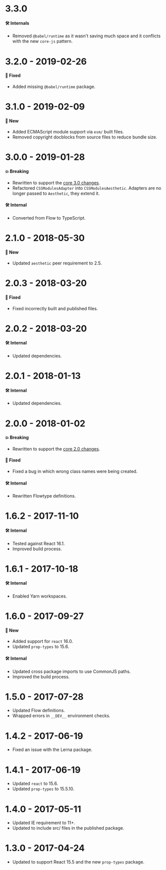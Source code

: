 # 3.3.0

#### 🛠 Internals

- Removed `@babel/runtime` as it wasn't saving much space and it conflicts with the new `core-js`
  pattern.

# 3.2.0 - 2019-02-26

#### 🐞 Fixed

- Added missing `@babel/runtime` package.

# 3.1.0 - 2019-02-09

#### 🚀 New

- Added ECMAScript module support via `esm/` built files.
- Removed copyright docblocks from source files to reduce bundle size.

# 3.0.0 - 2019-01-28

#### 💥 Breaking

- Rewritten to support the
  [core 3.0 changes](https://github.com/milesj/aesthetic/blob/master/packages/aesthetic/CHANGELOG.md).
- Refactored `CSSModulesAdapter` into `CSSModulesAesthetic`. Adapters are no longer passed to
  `Aesthetic`, they extend it.

#### 🛠 Internal

- Converted from Flow to TypeScript.

# 2.1.0 - 2018-05-30

#### 🚀 New

- Updated `aesthetic` peer requirement to 2.5.

# 2.0.3 - 2018-03-20

#### 🐞 Fixed

- Fixed incorrectly built and published files.

# 2.0.2 - 2018-03-20

#### 🛠 Internal

- Updated dependencies.

# 2.0.1 - 2018-01-13

#### 🛠 Internal

- Updated dependencies.

# 2.0.0 - 2018-01-02

#### 💥 Breaking

- Rewritten to support the
  [core 2.0 changes](https://github.com/milesj/aesthetic/blob/master/packages/aesthetic/CHANGELOG.md).

#### 🐞 Fixed

- Fixed a bug in which wrong class names were being created.

#### 🛠 Internal

- Rewritten Flowtype definitions.

# 1.6.2 - 2017-11-10

#### 🛠 Internal

- Tested against React 16.1.
- Improved build process.

# 1.6.1 - 2017-10-18

#### 🛠 Internal

- Enabled Yarn workspaces.

# 1.6.0 - 2017-09-27

#### 🚀 New

- Added support for `react` 16.0.
- Updated `prop-types` to 15.6.

#### 🛠 Internal

- Updated cross package imports to use CommonJS paths.
- Improved the build process.

# 1.5.0 - 2017-07-28

- Updated Flow definitions.
- Wrapped errors in `__DEV__` environment checks.

# 1.4.2 - 2017-06-19

- Fixed an issue with the Lerna package.

# 1.4.1 - 2017-06-19

- Updated `react` to 15.6.
- Updated `prop-types` to 15.5.10.

# 1.4.0 - 2017-05-11

- Updated IE requirement to 11+.
- Updated to include src/ files in the published package.

# 1.3.0 - 2017-04-24

- Updated to support React 15.5 and the new `prop-types` package.
